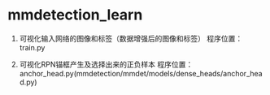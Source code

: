 # mmdetection_learn
1. 可视化输入网络的图像和标签（数据增强后的图像和标签）
程序位置：train.py

2. 可视化RPN锚框产生及选择出来的正负样本
程序位置：anchor_head.py(mmdetection/mmdet/models/dense_heads/anchor_head.py)

